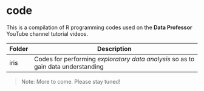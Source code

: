 # code
This is a compilation of R programming codes used on the **Data Professor** YouTube channel tutorial videos.

Folder | Description
---|---
iris | Codes for performing *exploratory data analysis* so as to gain data understanding

> Note: More to come. Please stay tuned!
